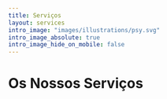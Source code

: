 ```yaml
---
title: Serviços
layout: services
intro_image: "images/illustrations/psy.svg"
intro_image_absolute: true
intro_image_hide_on_mobile: false
---
```


<!-- # Services that grow with your business -->
# Os Nossos Serviços